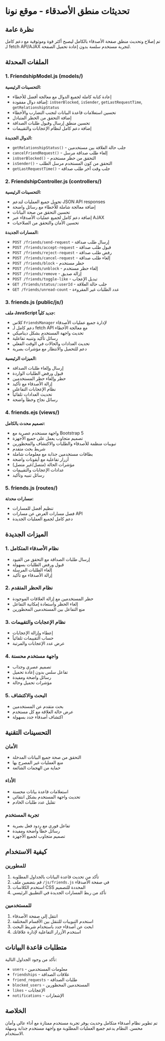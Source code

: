 # تحديثات منطق الأصدقاء - موقع نونا

## نظرة عامة
تم إصلاح وتحديث منطق صفحة الأصدقاء بالكامل ليصبح أكثر قوة وموثوقية مع دعم كامل لـ fetch API/AJAX لتجربة مستخدم سلسة بدون إعادة تحميل الصفحة.

## الملفات المحدثة

### 1. FriendshipModel.js (models/)
**التحسينات الرئيسية:**
- إعادة كتابة كاملة لجميع الدوال مع معالجة أفضل للأخطاء
- إضافة دوال مفقودة: `isUserBlocked`, `isSender`, `getLastRequestTime`, `getRelationshipStatus`
- تحسين استعلامات قاعدة البيانات لتجنب التضارب والأخطاء
- إضافة التحقق من الحظر المتبادل
- تحسين منطق إرسال وقبول طلبات الصداقة
- إضافة دعم كامل لنظام الإعجابات والتقييمات

**الدوال الجديدة:**
- `getRelationshipStatus()` - جلب حالة العلاقة بين مستخدمين
- `cancelFriendRequest()` - إلغاء طلب صداقة مرسل
- `isUserBlocked()` - التحقق من حظر مستخدم
- `isSender()` - التحقق من كون المستخدم مرسل الطلب
- `getLastRequestTime()` - جلب وقت آخر طلب صداقة

### 2. FriendshipController.js (controllers/)
**التحسينات الرئيسية:**
- تحويل جميع العمليات لتدعم JSON API responses
- إضافة معالجة شاملة للأخطاء مع رسائل واضحة
- تحسين التحقق من صحة البيانات
- إضافة دعم كامل لجميع عمليات الأصدقاء عبر AJAX
- تحسين الأمان والتحقق من الصلاحيات

**المسارات الجديدة:**
- `POST /friends/send-request` - إرسال طلب صداقة
- `POST /friends/accept-request` - قبول طلب صداقة
- `POST /friends/reject-request` - رفض طلب صداقة
- `POST /friends/cancel-request` - إلغاء طلب صداقة
- `POST /friends/block` - حظر مستخدم
- `POST /friends/unblock` - إلغاء حظر مستخدم
- `POST /friends/remove` - إزالة صديق
- `POST /friends/toggle-like` - تبديل الإعجاب
- `GET /friends/status/:userId` - جلب حالة العلاقة
- `GET /friends/unread-count` - عدد الطلبات غير المقروءة

### 3. friends.js (public/js/)
**ملف JavaScript جديد كلياً:**
- كلاس `FriendsManager` لإدارة جميع عمليات الأصدقاء
- دعم كامل لـ fetch API مع معالجة الأخطاء
- تحديث واجهة المستخدم بشكل ديناميكي
- رسائل تأكيد وتنبيه تفاعلية
- تحديث العدادات والحالات في الوقت الفعلي
- دعم للتحميل والانتظار مع مؤشرات بصرية

**الميزات الرئيسية:**
- إرسال وإلغاء طلبات الصداقة
- قبول ورفض الطلبات الواردة
- حظر وإلغاء حظر المستخدمين
- إزالة الأصدقاء مع تأكيد
- نظام الإعجابات التفاعلي
- تحديث العدادات تلقائياً
- رسائل نجاح وخطأ واضحة

### 4. friends.ejs (views/)
**تصميم محدث بالكامل:**
- واجهة مستخدم عصرية مع Bootstrap 5
- تصميم متجاوب يعمل على جميع الأجهزة
- تبويبات منظمة للأصدقاء والطلبات والاكتشاف والمحظورين
- شريط بحث متقدم
- بطاقات مستخدمين جذابة مع معلومات شاملة
- أزرار تفاعلية مع أيقونات واضحة
- مؤشرات الحالة (متصل/غير متصل)
- عدادات الإعجابات والتقييمات
- رسائل تنبيه وتأكيد

### 5. friends.js (routes/)
**مسارات محدثة:**
- تنظيم أفضل للمسارات
- فصل مسارات العرض عن مسارات API
- دعم كامل لجميع العمليات الجديدة

## الميزات الجديدة

### 1. نظام الأصدقاء المتكامل
- إرسال طلبات الصداقة مع التحقق من القيود
- قبول ورفض الطلبات بسهولة
- إلغاء الطلبات المرسلة
- إزالة الأصدقاء مع تأكيد

### 2. نظام الحظر المتقدم
- حظر المستخدمين مع إزالة العلاقات الموجودة
- إلغاء الحظر واستعادة إمكانية التفاعل
- منع التفاعل بين المستخدمين المحظورين

### 3. نظام الإعجابات والتقييمات
- إعطاء وإزالة الإعجابات
- حساب التقييمات تلقائياً
- عرض عدد الإعجابات والمرتبة

### 4. واجهة مستخدم محسنة
- تصميم عصري وجذاب
- تفاعل سلس بدون إعادة تحميل
- رسائل واضحة ومفيدة
- مؤشرات تحميل وحالة

### 5. البحث والاكتشاف
- بحث متقدم عن المستخدمين
- عرض حالة العلاقة مع كل مستخدم
- اكتشاف أصدقاء جدد بسهولة

## التحسينات التقنية

### الأمان
- التحقق من صحة جميع البيانات المدخلة
- منع العمليات غير المصرح بها
- حماية من الهجمات الشائعة

### الأداء
- استعلامات قاعدة بيانات محسنة
- تحديث واجهة المستخدم بشكل انتقائي
- تقليل عدد طلبات الخادم

### تجربة المستخدم
- تفاعل فوري مع ردود فعل بصرية
- رسائل خطأ واضحة ومفيدة
- تصميم متجاوب لجميع الأجهزة

## كيفية الاستخدام

### للمطورين
1. تأكد من تحديث قاعدة البيانات بالجداول المطلوبة
2. قم بتضمين ملف `/js/friends.js` في صفحة الأصدقاء
3. استخدم الكلاسات CSS المحددة للتصميم
4. تأكد من ربط المسارات الجديدة في التطبيق الرئيسي

### للمستخدمين
1. انتقل إلى صفحة الأصدقاء
2. استخدم التبويبات للتنقل بين الأقسام المختلفة
3. ابحث عن أصدقاء جدد باستخدام شريط البحث
4. استخدم الأزرار التفاعلية لإدارة علاقاتك

## متطلبات قاعدة البيانات

تأكد من وجود الجداول التالية:
- `users` - معلومات المستخدمين
- `friendships` - علاقات الصداقة
- `friend_requests` - طلبات الصداقة
- `blocked_users` - المستخدمين المحظورين
- `likes` - الإعجابات
- `notifications` - الإشعارات

## الخلاصة

تم تطوير نظام أصدقاء متكامل وحديث يوفر تجربة مستخدم ممتازة مع أداء عالي وأمان محسن. النظام يدعم جميع العمليات المطلوبة مع واجهة مستخدم جذابة وسهلة الاستخدام.

